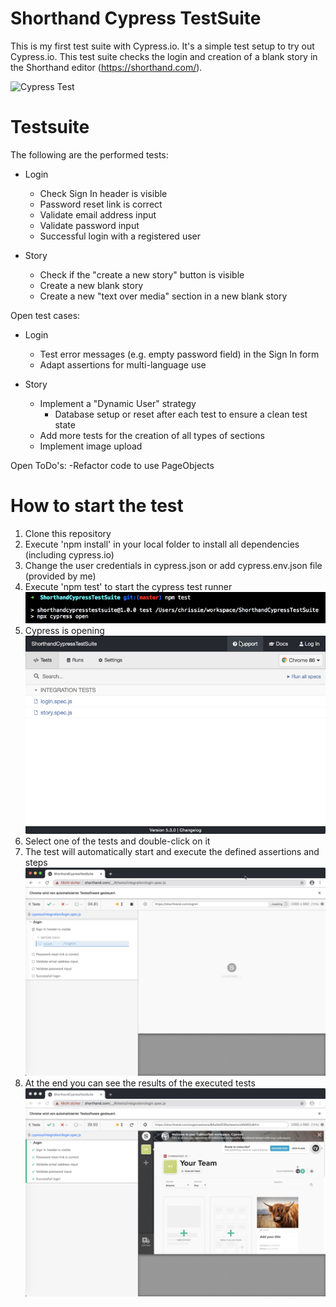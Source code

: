 # Shorthand Cypress TestSuite
This is my first test suite with Cypress.io. It's a simple test setup to try out Cypress.io.
This test suite checks the login and creation of a blank story in the Shorthand editor (https://shorthand.com/).

![Cypress Test](https://j.gifs.com/r83Ljw.gif)

# Testsuite
The following are the performed tests:
- Login
  - Check Sign In header is visible
  - Password reset link is correct
  - Validate email address input
  - Validate password input
  - Successful login with a registered user
  
 - Story
    - Check if the "create a new story" button is visible
    - Create a new blank story
    - Create a new "text over media" section in a new blank story

Open test cases:
- Login
  - Test error messages (e.g. empty password field) in the Sign In form
  - Adapt assertions for multi-language use

- Story
  - Implement a "Dynamic User" strategy
    - Database setup or reset after each test to ensure a clean test state
  - Add more tests for the creation of all types of sections
  - Implement image upload
  
Open ToDo's:
-Refactor code to use PageObjects
  
# How to start the test

1. Clone this repository 
2. Execute 'npm install' in your local folder to install all dependencies (including cypress.io)
3. Change the user credentials in cypress.json or add cypress.env.json file (provided by me)
3. Execute 'npm test' to start the cypress test runner
![npm test](./assets/NpmTest.jpg)
4. Cypress is opening  
![Cypress](./assets/TestRunnerOpen.jpg)
5. Select one of the tests and double-click on it
6. The test will automatically start and execute the defined assertions and steps
![Browser opens](./assets/TestStarts.jpg)
7. At the end you can see the results of the executed tests
![Test is successful](./assets/TestSuccessful.jpg)
